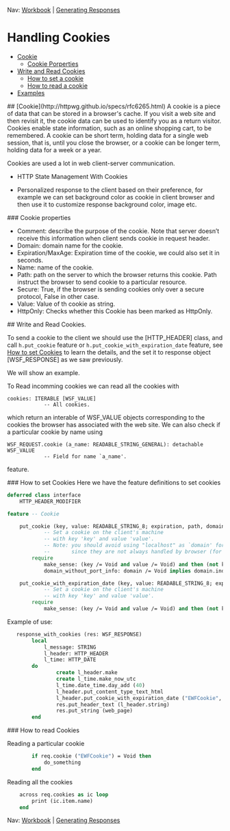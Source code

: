 Nav: [Workbook](../workbook.md) | [Generating Responses](/workbook/generating_response/generating_response.md)

# Handling Cookies

- [Cookie](#cookie)
	- [Cookie Porperties](#properties)
- [Write and Read Cookies](#set_get)
	- [How to set a cookie](#set_cookie)
	- [How to read a cookie](#read_cookie)
- [Examples](#examples)		

<a name="cookie"/>
## [Cookie](http://httpwg.github.io/specs/rfc6265.html)
A cookie is a piece of data that can be stored in a browser's cache. If you visit a web site and then revisit it, the cookie data can be used to identify you as a return visitor. Cookies enable state information, such as an online shopping cart, to be remembered. A cookie can be short term, holding data for a single web session, that is, until you close the browser, or a cookie can be longer term, holding data for a week or a year.

Cookies are used a lot in web client-server communication.

- HTTP State Management With Cookies
	 
- Personalized response to the client based on their preference, for example we can set background color as cookie in client browser and then use it to customize response background color, image etc.

<a name="properties"/>
### Cookie properties

 - Comment: describe the purpose of the cookie. Note that server doesn’t receive this information when client sends cookie in request header. 
 - Domain: domain name for the cookie.
 - Expiration/MaxAge: Expiration time of the cookie, we could also set it in seconds.  
 - Name: name of the cookie.
 - Path: path on the server to which the browser returns this cookie. Path instruct the browser to send cookie to a particular resource.
 - Secure: True, if the browser is sending cookies only over a secure protocol, False in other case.
 - Value: Value of th cookie as string.
 - HttpOnly: Checks whether this Cookie has been marked as HttpOnly. 

<a name="set_get"/>
## Write and Read Cookies.

To send a cookie to the client we should use the [HTTP_HEADER] class, and call ```h.put_cookie``` feature or 
```h.put_cookie_with_expiration_date``` feature, see [How to set Cookies]() to learn the details, and the set it to response object [WSF_RESPONSE] as we saw previously. 

We will show an example.

To Read incomming cookies we can read all the cookies with 

```
cookies: ITERABLE [WSF_VALUE]
			-- All cookies.
``` 
which return an interable of WSF_VALUE objects corresponding to the cookies the browser has associated with the web site.
We can also check if a particular cookie by name using 

```
WSF_REQUEST.cookie (a_name: READABLE_STRING_GENERAL): detachable WSF_VALUE
			-- Field for name `a_name'.
``` 
feature.


<a name="set_cookie"/>
### How to set Cookies
Here we have the feature definitions to set cookies

```eiffel
deferred class interface
	HTTP_HEADER_MODIFIER

feature -- Cookie

	put_cookie (key, value: READABLE_STRING_8; expiration, path, domain: detachable READABLE_STRING_8; secure, http_only: BOOLEAN)
			-- Set a cookie on the client's machine
			-- with key 'key' and value 'value'.
			-- Note: you should avoid using "localhost" as `domain' for local cookies
			--       since they are not always handled by browser (for instance Chrome)
		require
			make_sense: (key /= Void and value /= Void) and then (not key.is_empty and not value.is_empty)
			domain_without_port_info: domain /= Void implies domain.index_of (':', 1) = 0

	put_cookie_with_expiration_date (key, value: READABLE_STRING_8; expiration: DATE_TIME; path, domain: detachable READABLE_STRING_8; secure, http_only: BOOLEAN)
			-- Set a cookie on the client's machine
			-- with key 'key' and value 'value'.
		require
			make_sense: (key /= Void and value /= Void) and then (not key.is_empty and not value.is_empty)
```

Example of use:

```eiffel
   response_with_cookies (res: WSF_RESPONSE)
		local
			l_message: STRING
			l_header: HTTP_HEADER
			l_time: HTTP_DATE
		do
				create l_header.make
				create l_time.make_now_utc
				l_time.date_time.day_add (40)
				l_header.put_content_type_text_html
				l_header.put_cookie_with_expiration_date ("EWFCookie", "EXAMPLE",l_time.date_time, "/", Void, False, True)
				res.put_header_text (l_header.string)
				res.put_string (web_page)
		end		
```
<a name="read_cookie"/>
### How to read Cookies

Reading a particular cookie
```eiffel
		if req.cookie ("EWFCookie") = Void then
			do_something
		end
````		

Reading all the cookies

```Eiffel
	across req.cookies as ic loop
		print (ic.item.name)
	end
```




Nav: [Workbook](../workbook.md) | [Generating Responses](/workbook/generating_response/generating_response.md)
